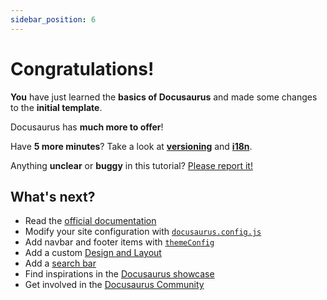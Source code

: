 ```yaml
---
sidebar_position: 6
---
```

# Congratulations!

**You** have just learned the **basics of Docusaurus** and made some changes to the **initial template**.

Docusaurus has **much more to offer**!

Have **5 more minutes**? Take a look at **[versioning](../tutorial-extras/manage-docs-versions.md)** and **[i18n](../tutorial-extras/translate-your-site.md)**.

Anything **unclear** or **buggy** in this tutorial? [Please report it!](https://github.com/facebook/docusaurus/discussions/4610)

## What's next?

* Read the [official documentation](https://docusaurus.io/)
* Modify your site configuration with [`docusaurus.config.js`](https://docusaurus.io/docs/api/docusaurus-config)
* Add navbar and footer items with [`themeConfig`](https://docusaurus.io/docs/api/themes/configuration)
* Add a custom [Design and Layout](https://docusaurus.io/docs/styling-layout)
* Add a [search bar](https://docusaurus.io/docs/search)
* Find inspirations in the [Docusaurus showcase](https://docusaurus.io/showcase)
* Get involved in the [Docusaurus Community](https://docusaurus.io/community/support)